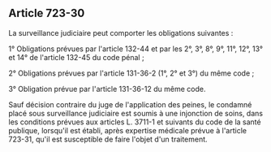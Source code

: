 Article 723-30
----
La surveillance judiciaire peut comporter les obligations suivantes :

1° Obligations prévues par l'article 132-44 et par les 2°, 3°, 8°, 9°, 11°, 12°,
13° et 14° de l'article 132-45 du code pénal ;

2° Obligations prévues par l'article 131-36-2 (1°, 2° et 3°) du même code ;

3° Obligation prévue par l'article 131-36-12 du même code.

Sauf décision contraire du juge de l'application des peines, le condamné placé
sous surveillance judiciaire est soumis à une injonction de soins, dans les
conditions prévues aux articles L. 3711-1 et suivants du code de la santé
publique, lorsqu'il est établi, après expertise médicale prévue à l'article
723-31, qu'il est susceptible de faire l'objet d'un traitement.
